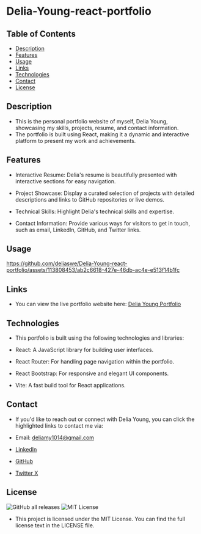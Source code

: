 # Delia-Young-react-portfolio
## Table of Contents
* [Description](#description)
* [Features](#features)
* [Usage](#usage)
* [Links](#links)
* [Technologies](#technologies)
* [Contact](#contact)
* [License](#license)

## Description
- This is the personal portfolio website of myself, Delia Young, showcasing my skills, projects, resume, and contact information. 
- The portfolio is built using React, making it a dynamic and interactive platform to present my work and achievements.

## Features
- Interactive Resume: Delia's resume is beautifully presented with interactive sections for easy navigation.

- Project Showcase: Display a curated selection of projects with detailed descriptions and links to GitHub repositories or live demos.

- Technical Skills: Highlight Delia's technical skills and expertise.

- Contact Information: Provide various ways for visitors to get in touch, such as email, LinkedIn, GitHub, and Twitter links.

## Usage
https://github.com/deliaswe/Delia-Young-react-portfolio/assets/113808453/ab2c6618-427e-46db-ac4e-e513f14b1fc

## Links
- You can view the live portfolio website here: [Delia Young Portfolio](musical-twilight-14c777.netlify.app)

## Technologies
- This portfolio is built using the following technologies and libraries:

- React: A JavaScript library for building user interfaces.
- React Router: For handling page navigation within the portfolio.
- React Bootstrap: For responsive and elegant UI components.
- Vite: A fast build tool for React applications.

## Contact
- If you'd like to reach out or connect with Delia Young, you can click the highlighted links to contact me via:

- Email: deliamy1014@gmail.com
- [LinkedIn](https://www.linkedin.com/in/delia-young-662801100/)
- [GitHub](https://github.com/deliaswe)
- [Twitter X](https://twitter.com/Delia_marlena_)

## License
![GitHub all releases](https://img.shields.io/github/downloads/deliaswe/Professional-Readme-Generator/total?label=Delia%20young&logo=github&logoColor=%23ff69b4&style=for-the-badge)
![MIT License](https://img.shields.io/badge/license-MIT-pink)

- This project is licensed under the MIT License. You can find the full license text in the LICENSE file.